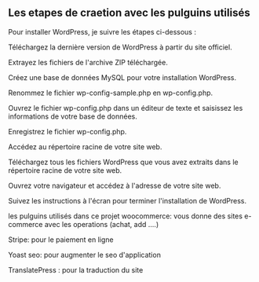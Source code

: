 ## Les etapes de craetion avec les pulguins utilisés


Pour installer WordPress, je suivre les étapes ci-dessous :

Téléchargez la dernière version de WordPress à partir du site officiel.

Extrayez les fichiers de l'archive ZIP téléchargée.

Créez une base de données MySQL pour votre installation WordPress.

Renommez le fichier wp-config-sample.php en wp-config.php.

Ouvrez le fichier wp-config.php dans un éditeur de texte et saisissez les informations de votre base de données.

Enregistrez le fichier wp-config.php.

Accédez au répertoire racine de votre site web.

Téléchargez tous les fichiers WordPress que vous avez extraits dans le répertoire racine de votre site web.

Ouvrez votre navigateur et accédez à l'adresse de votre site web.

Suivez les instructions à l'écran pour terminer l'installation de WordPress.



les pulguins utilisés dans ce projet
woocommerce: vous donne des sites e-commerce avec les operations (achat, add ....)

Stripe: pour le paiement en ligne

Yoast seo: pour augmenter le seo d'application

TranslatePress : pour la traduction du site
